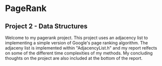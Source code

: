 # PageRank
## Project 2 - Data Structures

Welcome to my pagerank project.  This project uses an adjacency list to implementing a simple version of Google's page ranking algorithm. The adjaceny list is implemented within "AdjacencyList.h" and my report relfects on some of the different time complexities of my methods. My concluding thoughts on the project are also included at the bottom of the report. 
